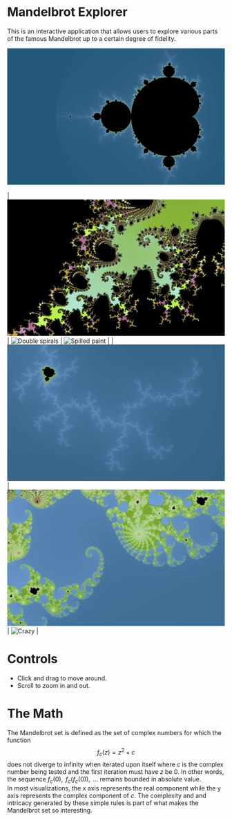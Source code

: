 # Mandelbrot Explorer
This is an interactive application that allows users to explore various parts of the famous Mandelbrot up to a certain degree of fidelity.

![Mandelbrot Big Picture](https://github.com/jmielc2/Mandelbrot-Explorer/blob/main/Documents/big-picture-view.png?raw=true)

| ![Octopus](https://github.com/jmielc2/Mandelbrot-Explorer/blob/main/Documents/octopus.png?raw=true) | ![Double spirals](https://github.com/jmielc2/Mandelbrot-Explorer/blob/main/Documents/double-spirals.png?raw=true) | ![Spilled paint](https://github.com/jmielc2/Mandelbrot-Explorer/blob/main/Documents/spilled-paint.png?raw=true) |
| ![Lightning](https://github.com/jmielc2/Mandelbrot-Explorer/blob/main/Documents/lightning.png?raw=true) | ![Curls](https://github.com/jmielc2/Mandelbrot-Explorer/blob/main/Documents/curls.png?raw=true) | ![Crazy](https://github.com/jmielc2/Mandelbrot-Explorer/blob/main/Documents/crazy.png?raw=true) |

# Controls
- Click and drag to move around.
- Scroll to zoom in and out.

# The Math
The Mandelbrot set is defined as the set of complex numbers for which the function
$$f_{c}(z) = z^2 + c$$
does not diverge to infinity when iterated upon itself where *c* is the complex number being tested and the first iteration must have *z* be 0. In other words, the sequence $`f_{c}(0),\text{ } f_{c}(f_{c}(0)),\text{ ...}`$ remains bounded in absolute value.
<br>
In most visualizations, the x axis represents the real component while the y axis represents the complex component of *c*. The complexity and and intricacy generated by these simple rules is part of what makes the Mandelbrot set so interesting.
